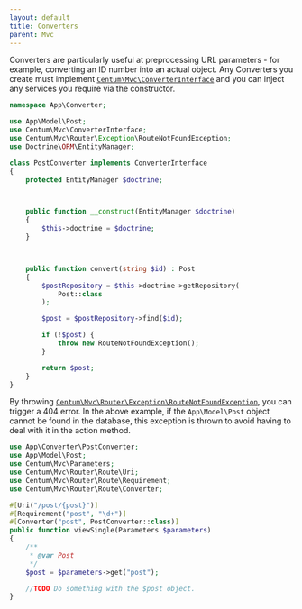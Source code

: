 ```yaml
---
layout: default
title: Converters
parent: Mvc
---
```




Converters are particularly useful at preprocessing URL parameters - for example, converting an ID number into an actual object.
Any Converters you create must implement [`Centum\Mvc\ConverterInterface`](https://github.com/SidRoberts/centum/blob/development/src/Mvc/ConverterInterface.php) and you can inject any services you require via the constructor.

```php
namespace App\Converter;

use App\Model\Post;
use Centum\Mvc\ConverterInterface;
use Centum\Mvc\Router\Exception\RouteNotFoundException;
use Doctrine\ORM\EntityManager;

class PostConverter implements ConverterInterface
{
    protected EntityManager $doctrine;



    public function __construct(EntityManager $doctrine)
    {
        $this->doctrine = $doctrine;
    }



    public function convert(string $id) : Post
    {
        $postRepository = $this->doctrine->getRepository(
            Post::class
        );

        $post = $postRepository->find($id);

        if (!$post) {
            throw new RouteNotFoundException();
        }

        return $post;
    }
}
```

By throwing [`Centum\Mvc\Router\Exception\RouteNotFoundException`](https://github.com/SidRoberts/centum/blob/development/src/Mvc/Router/Exception/RouteNotFoundException.php), you can trigger a 404 error.
In the above example, if the `App\Model\Post` object cannot be found in the database, this exception is thrown to avoid having to deal with it in the action method.

```php
use App\Converter\PostConverter;
use App\Model\Post;
use Centum\Mvc\Parameters;
use Centum\Mvc\Router\Route\Uri;
use Centum\Mvc\Router\Route\Requirement;
use Centum\Mvc\Router\Route\Converter;

#[Uri("/post/{post}")]
#[Requirement("post", "\d+")]
#[Converter("post", PostConverter::class)]
public function viewSingle(Parameters $parameters)
{
    /**
     * @var Post
     */
    $post = $parameters->get("post");

    //TODO Do something with the $post object.
}
```
